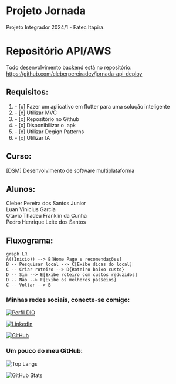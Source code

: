 # Projeto Jornada
Projeto Integrador 2024/1 - Fatec Itapira.

# Repositório API/AWS
Todo desenvolvimento backend está no repositório: https://github.com/cleberpereiradev/jornada-api-deploy

## Requisitos:
<ol>
    <li>- [x] Fazer um aplicativo em flutter para uma solução inteligente​</li>
    <li>- [x] Utilizar MVC</li>
    <li>- [x] Repositório no Github</li>
    <li>- [x] Disponibilizar o .apk</li>
    <li>- [x] Utilizar Degign Patterns</li>
    <li>- [x] Utilizar IA</li>
</ol> 

## Curso:

[DSM] Desenvolvimento de software multiplataforma

## Alunos:

Cleber Pereira dos Santos Junior<br>
Luan Vinicius Garcia<br>
Otávio Thadeu Franklin da Cunha<br>
Pedro Henrique Leite dos Santos<br>

## Fluxograma:


```mermaid
graph LR
A((Inicio)) --> B[Home Page e recomendações]
B -- Pesquisar local --> C[Exibe dicas do local]
C -- Criar roteiro --> D{Roteiro baixo custo}
D -- Sim --> E[Exibe roteiro com custos reduzidos]
D -- Não --> F[Exibe os melhores passeios]
C -- Voltar --> B
```

### Minhas redes sociais, conecte-se comigo:
[![Perfil DIO](https://img.shields.io/badge/-Meu%20Perfil%20na%20DIO-30A3DC?style=for-the-badge)](https://www.dio.me/users/otavio_89908)

[![LinkedIn](https://img.shields.io/badge/-LinkedIn-000?style=for-the-badge&logo=linkedin&logoColor=30A3DC)](https://www.linkedin.com/in/ot%C3%A1vio-cunha-827560209/)

[![GitHub](https://img.shields.io/badge/-github-000?style=for-the-badge&logo=github&logoColor=30A3DC)](https://github.com/otaviotfcunha)

### Um pouco do meu GitHub:

![Top Langs](https://github-readme-stats-git-masterrstaa-rickstaa.vercel.app/api/top-langs/?username=otaviotfcunha&layout=compact&bg_color=000&border_color=30A3DC&title_color=FFF&text_color=FFF)

![GitHub Stats](https://github-readme-stats.vercel.app/api?username=otaviotfcunha&theme=transparent&bg_color=000&border_color=30A3DC&show_icons=true&icon_color=30A3DC&title_color=FFF&text_color=FFF)



